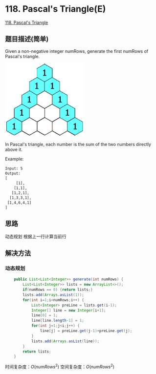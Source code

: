 # 118. Pascal's Triangle(E)
[118. Pascal's Triangle](https://leetcode-cn.com/problems/pascals-triangle/)

## 题目描述\(简单\)

Given a non-negative integer numRows, generate the first numRows of Pascal's triangle.

![](../assets/leetcode-note/101-200/118-p-1.png)

In Pascal's triangle, each number is the sum of the two numbers directly above it.

Example:

```
Input: 5
Output:
[
     [1],
    [1,1],
   [1,2,1],
  [1,3,3,1],
 [1,4,6,4,1]
]
```

## 思路
动态规划
根据上一行计算当前行

## 解决方法

### 动态规划


```java 
    public List<List<Integer>> generate(int numRows) {
        List<List<Integer>> lists = new ArrayList<>();
        if(numRows == 0) {return lists;}
        lists.add(Arrays.asList(1));
        for(int i=1;i<numRows;i++) {
        	List<Integer> preLine = lists.get(i-1);
        	Integer[] line = new Integer[i+1];
        	line[0] = 1;
        	line[line.length-1] = 1;
        	for(int j=1;j<i;j++) {
        		line[j] = preLine.get(j-1)+preLine.get(j);
        	}
        	lists.add(Arrays.asList(line));
        }
        return lists;
    }
```
时间复杂度：$O(numRows^2)$
空间复杂度：$O(numRows^2)$



